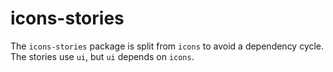 # icons-stories

The `icons-stories` package is split from `icons` to avoid a dependency cycle.
The stories use `ui`, but `ui` depends on `icons`.
